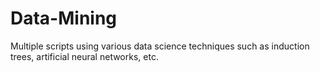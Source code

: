 # Data-Mining
Multiple scripts using various data science techniques such as induction trees, artificial neural networks, etc.
